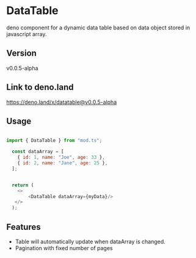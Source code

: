 # DataTable
deno component for a dynamic data table based on data object stored in javascript array.

## Version
v0.0.5-alpha

## Link to deno.land
https://deno.land/x/datatable@v0.0.5-alpha

## Usage
~~~js

import { DataTable } from "mod.ts";

  const dataArray = [
    { id: 1, name: "Joe", age: 33 },
    { id: 2, name: "Jane", age: 25 },
  ];


  return (
    <>
        <DataTable dataArray={myData}/>
   </>
  );

~~~
## Features
* Table will automatically update when dataArray is changed.
* Pagination with fixed number of pages

